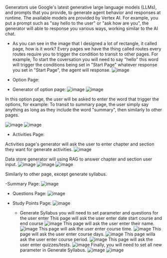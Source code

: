 Generators use Google's latest generative large language models (LLMs), and prompts that you provide, to generate agent behavior and responses at runtime. The available models are provided by Vertex AI. For example, you put a prompt such as "say hello to the user" or "ask how are you", the generator will able to response you various ways, working similar to the AI chat.

- As you can see in the image that I designed a lot of rectangle, it called page, how is it work? Every pages we have the thing called routes every routes require you to trigger the condition to transit to other pages. For example, To start the coversation you will need to say "hello" this word will trigger the conditions being set in "Start Page" whatever response you set in "Start Page", the agent will response. 
![image](https://github.com/user-attachments/assets/7eaaa741-45de-448a-b722-cf5a7898b813)

- Option Page:
- Generator of option page:
  ![image](https://github.com/user-attachments/assets/25339deb-83c4-49f7-8a28-a24af3af6d59)
  ![image](https://github.com/user-attachments/assets/dbb239a5-6cfa-48a8-8481-d087e41cff7d)

  
In this option page, the user will be asked to enter the word that trigger the options, for example: To transit to summary page, the user simply say anything as long as they include the word "summary", then similarly to other pages.

  ![image](https://github.com/user-attachments/assets/a023b873-928d-4f90-9ed7-4c59129731c2)
  ![image](https://github.com/user-attachments/assets/be663e6a-828a-418c-b37b-2fbd92d7371e)

- Activities Page:

Activities page's generator will ask the user to enter chapter and section they want for generate activities.
![image](https://github.com/user-attachments/assets/faa9df4b-cfce-4625-b012-87475fd1791e)

Data store generator will using RAG to answer chapter and section user input.
  ![image](https://github.com/user-attachments/assets/c589c060-b23f-4ee7-a910-d435bb93232d)
  ![image](https://github.com/user-attachments/assets/a4ab213b-a66b-4153-a1eb-9ab6d41051b2)
  ![image](https://github.com/user-attachments/assets/c826af63-d916-47ec-aa04-1c63cbe12836)

Similarly to other page, except generate syllabus.

-Summary Page:
![image](https://github.com/user-attachments/assets/108e3d94-396d-4179-92c9-401ab42429e0)

- Questions Page:
  ![image](https://github.com/user-attachments/assets/29939e34-469b-4d24-9e2f-fe9183246f34)

- Study Points Page:
![image](https://github.com/user-attachments/assets/f9503575-d571-40e6-a1f1-235f34607a6a)

  - Generate Syllabus you will need to set parameter and questions for the user enter
This page will ask the user enter date start course and end course 
![image](https://github.com/user-attachments/assets/8ca1bf69-83ab-489c-b76b-bace5572cb32)
This page will ask the user enter their name.
![image](https://github.com/user-attachments/assets/658e68f3-1d99-4114-b147-c44da13fedce)
This page will ask the user enter course time.
![image](https://github.com/user-attachments/assets/7902678f-a41a-4182-b3bf-16d28a402fab)
This page will ask the user enter course days.
![image](https://github.com/user-attachments/assets/3ced0bd6-f9ac-4509-839f-f33cdd5b79e5)
This page willa ask the user enter course period.
![image](https://github.com/user-attachments/assets/35ced67b-c50f-4774-a1f6-c222d261eaf1)
This page will ask the user enter quizzes/tests.
![image](https://github.com/user-attachments/assets/fc804acc-a693-4c04-b808-34fcf004b3f0)
Finally, you will need to set all new parameter in Generate Syllabus.
![image](https://github.com/user-attachments/assets/44ae7c1e-98c6-481b-b6ed-a88f4e0bb008)
![image](https://github.com/user-attachments/assets/0d046c6c-ba53-42df-b83d-92bb8913d5f2)

